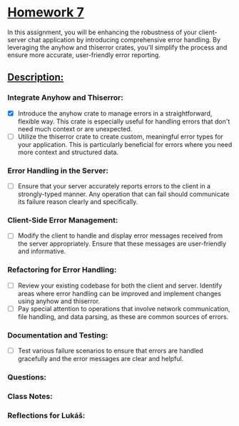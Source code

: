 # [Homework 7](https://robot-dreams-rust.mag.wiki/13-error-handling-custom-types/index.html#homework)
In this assignment, you will be enhancing the robustness of your client-server chat application by introducing comprehensive error handling. By leveraging the anyhow and thiserror crates, you'll simplify the process and ensure more accurate, user-friendly error reporting.

## [Description:](https://robot-dreams-rust.mag.wiki/13-error-handling-custom-types/index.html#description)

### Integrate Anyhow and Thiserror:

- [X] Introduce the anyhow crate to manage errors in a straightforward, flexible way. This crate is especially useful for handling errors that don't need much context or are unexpected.
- [ ] Utilize the thiserror crate to create custom, meaningful error types for your application. This is particularly beneficial for errors where you need more context and structured data.

### Error Handling in the Server:

- [ ] Ensure that your server accurately reports errors to the client in a strongly-typed manner. Any operation that can fail should communicate its failure reason clearly and specifically.

### Client-Side Error Management:

- [ ] Modify the client to handle and display error messages received from the server appropriately. Ensure that these messages are user-friendly and informative.

### Refactoring for Error Handling:

- [ ] Review your existing codebase for both the client and server. Identify areas where error handling can be improved and implement changes using anyhow and thiserror.
- [ ] Pay special attention to operations that involve network communication, file handling, and data parsing, as these are common sources of errors.

### Documentation and Testing:

- [ ] Test various failure scenarios to ensure that errors are handled gracefully and the error messages are clear and helpful.

### Questions:


### Class Notes:

### Reflections for Lukáš:
